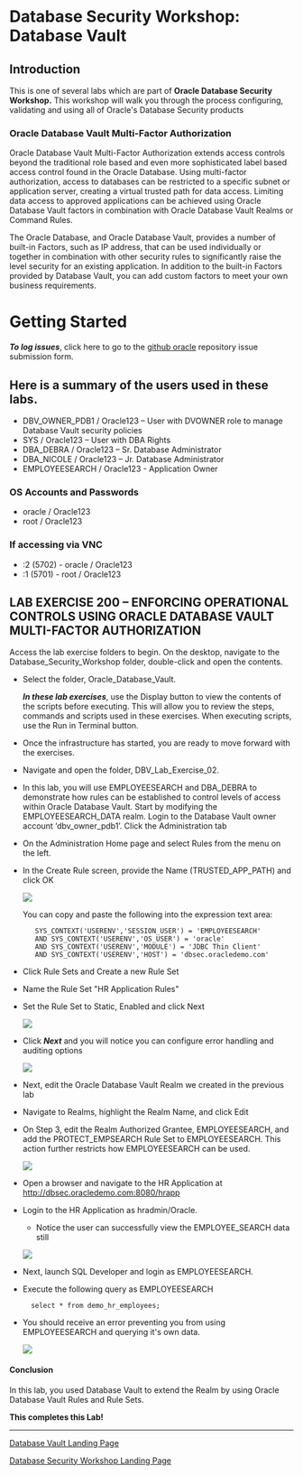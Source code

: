 ﻿# Database Security Workshop: Database Vault


## Introduction

This is one of several labs which are part of **Oracle Database Security Workshop.** This workshop will walk you through the process configuring, validating and using all of Oracle's Database Security products

### Oracle Database Vault Multi-Factor Authorization

Oracle Database Vault Multi-Factor Authorization extends access controls beyond the traditional role based and even more sophisticated label based access control found in the Oracle Database. Using multi-factor authorization, access to databases can be restricted to a specific subnet or application server, creating a virtual trusted path for data access. Limiting data access to approved applications can be achieved using Oracle Database Vault factors in combination with Oracle Database Vault Realms or Command Rules. 

The Oracle Database, and Oracle Database Vault, provides a number of built-in Factors, such as IP address, that can be used individually or together in combination with other security rules to significantly raise the level security for an existing application. In addition to the built-in Factors provided by Database Vault, you can add custom factors to meet your own business requirements.


# Getting Started

***To log issues***, click here to go to the [github oracle](https://github.com/kwazulu/dbsec-workshop/issues/new) repository issue submission form.


##	Here is a summary of the users used in these labs.
  -	DBV_OWNER_PDB1 / Oracle123 – User with DVOWNER role to manage Database Vault security policies
  -	SYS / Oracle123     – User with DBA Rights
  - DBA_DEBRA / Oracle123 – Sr. Database Administrator
  - DBA_NICOLE  / Oracle123 – Jr. Database Administrator
  - EMPLOYEESEARCH / Oracle123 - Application Owner

###	OS Accounts and Passwords
  -	oracle / Oracle123
  - root / Oracle123

###	If accessing via VNC
 - :2 (5702) - oracle / Oracle123
 - :1 (5701) - root / Oracle123


## LAB EXERCISE 200 – ENFORCING OPERATIONAL CONTROLS USING ORACLE DATABASE VAULT MULTI-FACTOR AUTHORIZATION

Access the lab exercise folders to begin.  On the desktop, navigate to the Database_Security_Workshop folder, double-click and open the contents.

- Select the folder, Oracle_Database_Vault.

    ***In these lab exercises***, use the Display button to view the contents of the scripts before executing.  This will allow you to review the steps, commands and scripts used in these exercises.  When executing scripts, use the Run in Terminal button.

- Once the infrastructure has started, you are ready to move forward with the exercises.

- Navigate and open the folder, DBV_Lab_Exercise_02.

- In this lab, you will use EMPLOYEESEARCH and DBA_DEBRA to demonstrate how rules can be established to control levels of access within Oracle Database Vault. Start by modifying the EMPLOYEESEARCH_DATA realm.  Login to the Database Vault owner account ‘dbv_owner_pdb1’.  Click the Administration tab

- On the Administration Home page and select Rules from the menu on the left.

- In the Create Rule screen, provide the Name (TRUSTED_APP_PATH) and click OK 

    ![](images/202.png)
    
    You can copy and paste the following into the expression text area:
    
         SYS_CONTEXT('USERENV','SESSION_USER') = 'EMPLOYEESEARCH' 
         AND SYS_CONTEXT('USERENV','OS_USER') = 'oracle' 
         AND SYS_CONTEXT('USERENV','MODULE') = 'JDBC Thin Client' 
         AND SYS_CONTEXT('USERENV','HOST') = 'dbsec.oracledemo.com'
         
- Click Rule Sets and Create a new Rule Set

- Name the Rule Set "HR Application Rules" 

- Set the Rule Set to Static, Enabled and click Next

    ![](images/210.png)

- Click ***Next*** and you will notice you can configure error handling and auditing options

    ![](images/211.png)
    
- Next, edit the Oracle Database Vault Realm we created in the previous lab

- Navigate to Realms, highlight the Realm Name, and click Edit

- On Step 3, edit the Realm Authorized Grantee, EMPLOYEESEARCH, and add the PROTECT_EMPSEARCH Rule Set to EMPLOYEESEARCH.  This action further restricts how EMPLOYEESEARCH can be used. 

    ![](images/213.png)
    
- Open a browser and navigate to the HR Application at http://dbsec.oracledemo.com:8080/hrapp

- Login to the HR Application as hradmin/Oracle. 
    - Notice the user can successfully view the EMPLOYEE_SEARCH data still

    ![](images/216.png)

- Next, launch SQL Developer and login as EMPLOYEESEARCH.

- Execute the following query as EMPLOYEESEARCH

        select * from demo_hr_employees;
        
- You should receive an error preventing you from using EMPLOYEESEARCH and querying it's own data.

    ![](images/218.png)
    
#### Conclusion

In this lab, you used Database Vault to extend the Realm by using Oracle Database Vault Rules and Rule Sets. 


**This completes this Lab!**

--- 

[Database Vault Landing Page](../README.md)

[Database Security Workshop Landing Page](https://github.com/kwazulu/dbsec-workshop/blob/master/README.md)